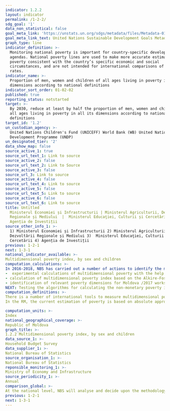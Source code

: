 ```yaml
---
indicator: 1.2.2
layout: indicator
permalink: /1-2-2/
sdg_goal: '1'
data_non_statistical: false
goal_meta_link: 'https://unstats.un.org/sdgs/metadata/files/Metadata-01-02-01.pdf '
goal_meta_link_text: United Nations Sustainable Development Goals Metadata (PDF 894 KB)
graph_type: line
indicator_definition: >-
  Monitoring national poverty is important for country-specific development
  agendas. National poverty lines are used to make more accurate estimates of
  poverty consistent with the country’s specific economic and social
  circumstances, and are not intended for international comparisons of poverty
  rates.
indicator_name: >-
  Proportion of men, women and children of all ages living in poverty in all its
  dimensions according to national definitions
indicator_sort_order: 01-02-02
published: true
reporting_status: notstarted
target: >-
  By 2030, reduce at least by half the proportion of men, women and children of
  all ages living in poverty in all its dimensions according to national
  definitions
target_id: '1.2'
un_custodian_agency: >-
  United Nations Children's Fund (UNICEFF) World Bank (WB) United Nations
  Development Programme (UNDP)
un_designated_tier: '2'
data_show_map: false
source_active_1: true
source_url_text_1: Link to source
source_active_2: false
source_url_text_2: Link to Source
source_active_3: false
source_url_3: Link to source
source_active_4: false
source_url_text_4: Link to source
source_active_5: false
source_url_text_5: Link to source
source_active_6: false
source_url_text_6: Link to source
title: Untitled
  Ministerul Economiei și Infrastructurii | Ministerul Agriculturii, Dezvoltării
  Regionale și Mediului  |  Ministerul Educaţiei, Culturii și Cercetării |
  Agenția de Investiții
source_other_info_1: >-
  1) Ministerul Economiei și Infrastructurii 2) Ministerul Agriculturii,
  Dezvoltării Regionale și Mediului 3)  Ministerul Educaţiei, Culturii și
  Cercetării 4) Agenția de Investiții
previous: 1-2-1
next: 1-3-1
national_indicator_available: >-
Multidimensional poverty index, by sex and children
computation_calculations: >-
In 2016-2018, NBS has carried out a number of actions to identify the main non-monetary deprivations in the country's context: 
-  experimental calculations of multidimensional poverty with the help of AROPE indicator, the poverty risk rate or that of social exclusion (with some changes in the calculation methodology of the 3 dimensions of AROPE)/2016
- calculation of multidimensional poverty index based on the Alkire-Foster methodology developed by the professors from Oxford University/2016
- identification of relevant poverty dimensions for Moldova /2017 workshop with data users/,/2018 household survey to validate the dimensions/
NEXT: Testing the algorithms for calculating the non-monetary poverty indicators: MPI, AROPE, including of multi-dimensional poverty of children 
computation_definitions: >-
There is a number of international tools to measure multidimensional poverty, among which AROPE (Eurostat) and Alkire-Foster (Oxford Univer.) 
In the RM, the current estimation of poverty is based on absolute approach and consumption expenditures is the main indicator used to measure population wellbeing. But the monetary poverty should be completed with multidimensional poverty to describe as accurately as possible the poverty situation.

computation_units: >-
Index
national_geographical_coverage: >-
Republic of Moldova
graph_title: >-
1.2.2 Multidimensional poverty index, by sex and children 
data_source_1: >-
Household Budget Survey 
data_supplier_1: >-
National Bureau of Statistics
source_organisation_1: >-
National Bureau of Statistics
reponsible_monitoring_1: >-
Ministry of Economy and Infrastructure
source_periodicity_1: >-
Annual
comparison_global: >-
At the national level, NBS will analyse and decide upon the methodology for calculating the multidimensional poverty 
previous: 1-2-1
next: 1-3-1
---
```

